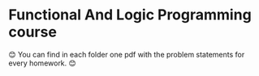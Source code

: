 # Functional And Logic Programming course
:blush: You can find in each folder one pdf with the problem statements for every homework. :blush:
